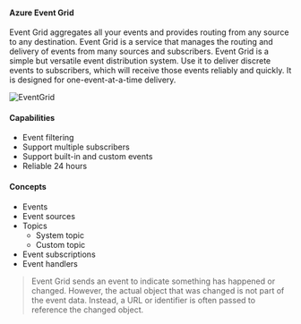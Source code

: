 #### Azure Event Grid
Event Grid aggregates all your events and provides routing from any source to any destination. Event Grid is a service that manages the routing and delivery of events from many sources and subscribers.
Event Grid is a simple but versatile event distribution system. Use it to deliver discrete events to subscribers, which will receive those events reliably and quickly. It is designed for one-event-at-a-time delivery.

![EventGrid](https://docs.microsoft.com/en-us/learn/modules/react-to-state-changes-using-event-grid/media/2-eventgrid-pub-sub.svg)

#### Capabilities
- Event filtering
- Support multiple subscribers
- Support built-in and custom events
- Reliable 24 hours

#### Concepts
- Events
- Event sources
- Topics
    - System topic
    - Custom topic
- Event subscriptions
- Event handlers

> Event Grid sends an event to indicate something has happened or changed. However, the actual object that was changed is not part of the event data. Instead, a URL or identifier is often passed to reference the changed object.

